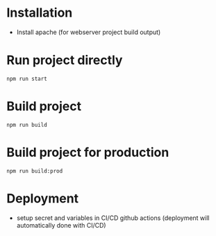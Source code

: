 # Installation
- Install apache (for webserver project build output)

# Run project directly
`npm run start`

# Build project
`npm run build`

# Build project for production
`npm run build:prod`

# Deployment
- setup secret and variables in CI/CD github actions (deployment will automatically done with CI/CD)